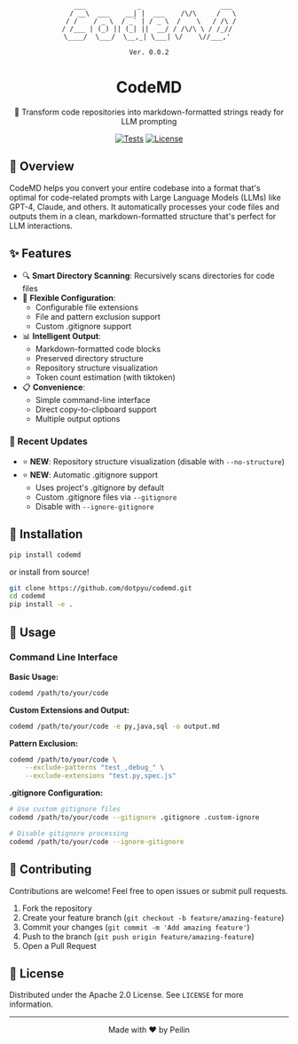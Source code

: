 <div align="center">

```
   ___             _                    ___ 
  / __\  ___    __| |  ___    /\/\     /   \
 / /    / _ \  / _` | / _ \  /    \   / /\ /
/ /___ | (_) || (_| ||  __/ / /\/\ \ / /_// 
\____/  \___/  \__,_| \___| \/    \//___,' 

Ver. 0.0.2
````

# CodeMD

🚀 Transform code repositories into markdown-formatted strings ready for LLM prompting

[![Tests](https://github.com/dotpyu/codemd/actions/workflows/tests.yml/badge.svg)](https://github.com/dotpyu/codemd/actions/workflows/tests.yml)
[![License](https://img.shields.io/badge/License-Apache%202.0-blue.svg)](https://opensource.org/licenses/Apache-2.0)

</div>

## 📝 Overview

CodeMD helps you convert your entire codebase into a format that's optimal for code-related prompts with Large Language Models (LLMs) like GPT-4, Claude, and others. It automatically processes your code files and outputs them in a clean, markdown-formatted structure that's perfect for LLM interactions.

## ✨ Features

- 🔍 **Smart Directory Scanning**: Recursively scans directories for code files
- 🎯 **Flexible Configuration**: 
  - Configurable file extensions
  - File and pattern exclusion support
  - Custom .gitignore support
- 📊 **Intelligent Output**:
  - Markdown-formatted code blocks
  - Preserved directory structure
  - Repository structure visualization
  - Token count estimation (with tiktoken)
- 📋 **Convenience**:
  - Simple command-line interface
  - Direct copy-to-clipboard support
  - Multiple output options

### 🎉 Recent Updates

- ⭐ **NEW**: Repository structure visualization (disable with `--no-structure`)
- ⭐ **NEW**: Automatic .gitignore support
  - Uses project's .gitignore by default
  - Custom .gitignore files via `--gitignore`
  - Disable with `--ignore-gitignore`

## 🚀 Installation
```bash
pip install codemd
```

or install from source!

```bash
git clone https://github.com/dotpyu/codemd.git
cd codemd
pip install -e .
```

## 📖 Usage

### Command Line Interface

**Basic Usage:**
```bash
codemd /path/to/your/code
```

**Custom Extensions and Output:**
```bash
codemd /path/to/your/code -e py,java,sql -o output.md
```

**Pattern Exclusion:**
```bash
codemd /path/to/your/code \
    --exclude-patterns "test_,debug_" \
    --exclude-extensions "test.py,spec.js"
```

**.gitignore Configuration:**
```bash
# Use custom gitignore files
codemd /path/to/your/code --gitignore .gitignore .custom-ignore

# Disable gitignore processing
codemd /path/to/your/code --ignore-gitignore
```

## 🤝 Contributing

Contributions are welcome! Feel free to open issues or submit pull requests.

1. Fork the repository
2. Create your feature branch (`git checkout -b feature/amazing-feature`)
3. Commit your changes (`git commit -m 'Add amazing feature'`)
4. Push to the branch (`git push origin feature/amazing-feature`)
5. Open a Pull Request

## 📄 License

Distributed under the Apache 2.0 License. See `LICENSE` for more information.

---

<div align="center">
Made with ❤️ by Peilin
</div>